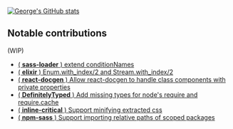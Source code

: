 [![George's GitHub stats](https://github-readme-stats.vercel.app/api?username=GeorgeTaveras1231)](https://github.com/anuraghazra/github-readme-stats)

## Notable contributions

(WIP)
- [( **sass-loader** ) extend conditionNames](https://github.com/webpack-contrib/sass-loader/pull/1092)
- [( **elixir** ) Enum.with_index/2 and Stream.with_index/2](https://github.com/elixir-lang/elixir/pull/4040)
- [ ( **react-docgen** ) Allow react-docgen to handle class components with private properties](https://github.com/reactjs/react-docgen/pull/440)
- [ ( **DefinitelyTyped** ) Add missing types for node's require and require.cache](https://github.com/DefinitelyTyped/DefinitelyTyped/pull/40456)
- [ ( **inline-critical** ) Support minifying extracted css](https://github.com/bezoerb/inline-critical/pull/237)
- [ ( **npm-sass** ) Support importing relative paths of scoped packages](https://github.com/lennym/npm-sass/pull/12/)

